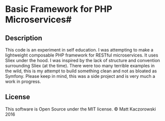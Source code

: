 # Basic Framework for PHP Microservices#

## Description
This code is an experiment in self education. I was attempting to make a lightweight composable PHP framework
for RESTful microservices. It uses Sliex under the hood. I was inspired by the lack of structure and convention 
surrounding Sliex (at the time). There were too many terrible examples in the wild, this is my attempt to build
something clean and not as bloated as Symfony. Please keep in mind, this was a side project and is very much a
work in progress.

## License

This software is Open Source under the MIT license.
&copy; Matt Kaczorowski 2016

